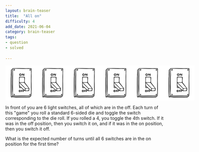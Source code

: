 ```yaml
---
layout: brain-teaser
title:  "All on"
difficulty: 4
add_date: 2021-06-04
category: brain-teaser
tags:
- question
- solved

---
```


<div style="display: flex">
<img src="switch.jpg" alt="switch" width="100px">
<img src="switch.jpg" alt="switch" width="100px">
<img src="switch.jpg" alt="switch" width="100px">
<img src="switch.jpg" alt="switch" width="100px">
<img src="switch.jpg" alt="switch" width="100px">
<img src="switch.jpg" alt="switch" width="100px">
</div>

In front of you are 6 light switches, all of which are in the off.  Each turn of this "game" you roll a standard 6-sided die and toggle the switch corresponding to the die roll.  If you rolled a 4, you toggle the 4th switch.  If it was in the off position, then you switch it on, and if it was in the on position, then you switch it off.

What is the expected number of turns until all 6 switches are in the on position for the first time?
